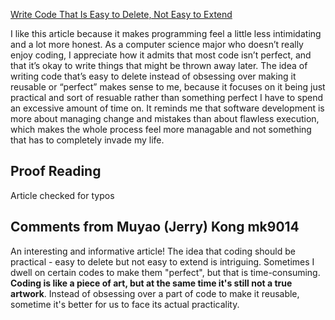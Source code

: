 [Write Code That Is Easy to Delete, Not Easy to Extend](https://programmingisterrible.com/post/139222674273/write-code-that-is-easy-to-delete-not-easy-to)

I like this article because it makes programming feel a little less intimidating and a lot more honest. As a computer science major who doesn’t really enjoy coding, I appreciate how it admits that most code isn’t perfect, and that it’s okay to write things that might be thrown away later. The idea of writing code that’s easy to delete instead of obsessing over making it reusable or “perfect” makes sense to me, because it focuses on it being just practical and sort of resuable rather than something perfect I have to spend an excessive amount of time on. It reminds me that software development is more about managing change and mistakes than about flawless execution, which makes the whole process feel more managable and not something that has to completely invade my life. 

## Proof Reading
Article checked for typos

## Comments from Muyao (Jerry) Kong mk9014
An interesting and informative article! The idea that coding should be practical - easy to delete but not easy to extend is intriguing. Sometimes I dwell on certain codes to make them "perfect", but that is time-consuming. **Coding is like a piece of art, but at the same time it's still not a true artwork**. Instead of obsessing over a part of code to make it reusable, sometime it's better for us to face its actual practicality.